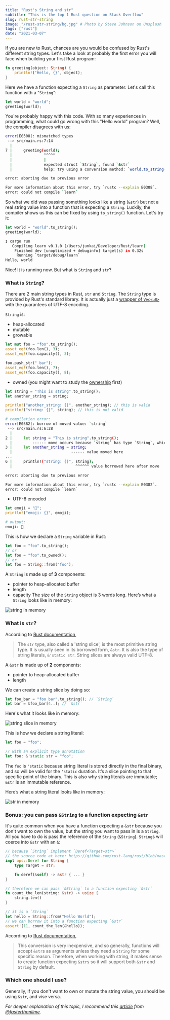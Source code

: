 ```yaml
---
title: "Rust's String and str"
subtitle: "This is the top 1 Rust question on Stack Overflow"
slug: rust-str-string
image: "/rust-str-string/bg.jpg" # Photo by Steve Johnson on Unsplash
tags: ["rust"]
date: "2021-03-07"
---
```


If you are new to Rust, chances are you would be confused by Rust's different string types. Let's take a look at probably the first error you will face when building your first Rust program:
```rust
fn greeting(object: String) {
    println!("Hello, {}", object);
}
```
Here we have a function expecting a `String` as parameter. Let's call this function with a "`String`":
```rust
let world = "world";
greeting(world);
```
You're probably happy with this code. With so many experiences in programming, what could go wrong with this "Hello world" program? Well, the compiler disagrees with us:
```bash
error[E0308]: mismatched types
 --> src/main.rs:7:14
  |
7 |     greeting(world);
  |              ^^^^^
  |              |
  |              expected struct `String`, found `&str`
  |              help: try using a conversion method: `world.to_string()`

error: aborting due to previous error

For more information about this error, try `rustc --explain E0308`.
error: could not compile `learn`
```

So what we did was passing something looks like a string (`&str`) but not a real string value into a function that is expecting a `String`. Luckily, the compiler shows us this can be fixed by using `to_string()` function. Let's try it:

```rust
let world = "world".to_string();
greeting(world);
```
```bash
❯ cargo run
   Compiling learn v0.1.0 (/Users/junkai/Developer/Rust/learn)
    Finished dev [unoptimized + debuginfo] target(s) in 0.32s
     Running `target/debug/learn`
Hello, world
```

Nice! It is running now. But what is `String` and `str`?

### What is `String`?
There are 2 main string types in Rust, `str` and `String`. The `String` type is provided by Rust's standard library. It is actually just a [wrapper of `Vec<u8>`](https://github.com/rust-lang/rust/blob/master/library/alloc/src/string.rs#L272-L281) with the guarantees of UTF-8 encoding.

`String` is:
- heap-allocated
- mutable
- growable
```rust
let mut foo = "foo".to_string();
asset_eq!(foo.len(), 3);
asset_eq!(foo.capacity(), 3);

foo.push_str(" bar");
asset_eq!(foo.len(), 7);
asset_eq!(foo.capacity(), 8);
```
- owned (you might want to study the [ownership](https://doc.rust-lang.org/stable/book/ch04-01-what-is-ownership.html) first)
```rust
let string = "This is string".to_string();
let another_string = string;

println!("another_string: {}", another_string); // this is valid
println!("string: {}", string); // this is not valid
```

```bash
# compilation error:
error[E0382]: borrow of moved value: `string`
 --> src/main.rs:6:28
  |
2 |     let string = "This is string".to_string();
  |         ------ move occurs because `string` has type `String`, which does not implement the `Copy` trait
3 |     let another_string = string;
  |                          ------ value moved here
...
6 |     println!("string: {}", string);
  |                            ^^^^^^ value borrowed here after move

error: aborting due to previous error

For more information about this error, try `rustc --explain E0382`.
error: could not compile `learn`
```
- UTF-8 encoded

```rust
let emoji = "🤔";
println!("emoji: {}", emoji);
```
```bash
# output:
emoji: 🤔
```

This is how we declare a `String` variable in Rust:
```rust
let foo = "foo".to_string();
// or
let foo = "foo".to_owned();
// or
let foo = String::from("foo");
```

A `String` is made up of **3** components: 
- pointer to heap-allocated buffer
- length
- capacity
The size of the `String` object is 3 words long. Here’s what a `String` looks like in memory:

![string in memory](/rust-str-string/string.png)

### What is `str`?
According to [Rust documentation](https://doc.rust-lang.org/std/primitive.str.html), 
>The `str` type, also called a 'string slice', is the most primitive string type. It is usually seen in its borrowed form, `&str`. It is also the type of string literals, `&'static str`.
>String slices are always valid UTF-8.

A `&str` is made up of **2** components: 
- pointer to heap-allocated buffer
- length

We can create a string slice by doing so:
```rust
let foo_bar = "foo bar".to_string(); // `String`
let bar = &foo_bar[4..]; // `&str`
```

Here's what it looks like in memory:

![string slice in memory](/rust-str-string/string-slice.png)

This is how we declare a string literal:
```rust
let foo = "foo";

// with an explicit type annotation
let foo: &'static str = "foo";
```
The `foo` is `'static` because string literal is stored directly in the final binary, and so will be valid for the `'static` duration. It’s a slice pointing to that specific point of the binary. This is also why string literals are immutable; `&str` is an immutable reference.

Here’s what a string literal looks like in memory:

![str in memory](/rust-str-string/string-literal.png)

### Bonus: you can pass `&String` to a function expecting `&str`
It's quite common when you have a function expecting a `&str` because you don't want to own the value, but the string you want to pass in is a `String`. All you have to do is pass the reference of the `String` (`&String`). `String`s will coerce into `&str` with an `&`:
```rust
// because `String` implement `Deref<Target=str>`
// the source code at here: https://github.com/rust-lang/rust/blob/master/library/alloc/src/string.rs#L2135-L2143
impl ops::Deref for String { 
    type Target = str;

    fn deref(&self) -> &str { ... }
}

// therefore we can pass `&String` to a function expecting `&str`
fn count_the_len(string: &str) -> usize {
    string.len()
}

// it is a `String`
let hello = String::from("Hello World");
// we can borrow it into a function expecting `&str`
assert!(11, count_the_len(&hello));

```
According to [Rust documentation](https://doc.rust-lang.org/std/string/struct.String.html#deref), 
>This conversion is very inexpensive, and so generally, functions will accept `&str`s as arguments unless they need a `String` for some specific reason.
Therefore, when working with string, it makes sense to create function expecting `&str`s so it will support both `&str` and `String` by default.

### Which one should I use?
Generally, if you don't want to own or mutate the string value, you should be using `&str`, and vise versa.

*For deeper explanation of this topic, I recommend this [article](https://fasterthanli.me/articles/working-with-strings-in-rust) from [@fasterthanlime](https://twitter.com/fasterthanlime).*